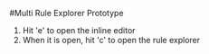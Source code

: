 #Multi Rule Explorer Prototype
1. Hit 'e' to open the inline editor
2. When it is open, hit 'c' to open the rule explorer
